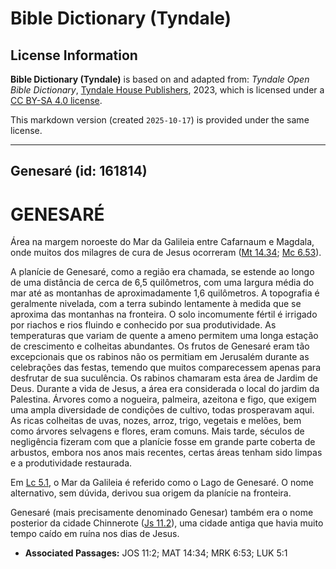 # Bible Dictionary (Tyndale)

## License Information

**Bible Dictionary (Tyndale)** is based on and adapted from: _Tyndale Open Bible Dictionary_, [Tyndale House Publishers](https://tyndaleopenresources.com/), 2023, which is licensed under a [CC BY-SA 4.0 license](https://creativecommons.org/licenses/by-sa/4.0/legalcode.en).

This markdown version (created `2025-10-17`) is provided under the same license.



--------------------------------

## Genesaré (id: 161814)

GENESARÉ
========

Área na margem noroeste do Mar da Galileia entre Cafarnaum e Magdala, onde muitos dos milagres de cura de Jesus ocorreram ([Mt 14\.34](https://ref.ly/Matt14:34); [Mc 6\.53](https://ref.ly/Mark6:53)).

A planície de Genesaré, como a região era chamada, se estende ao longo de uma distância de cerca de 6,5 quilômetros, com uma largura média do mar até as montanhas de aproximadamente 1,6 quilômetros. A topografia é geralmente nivelada, com a terra subindo lentamente à medida que se aproxima das montanhas na fronteira. O solo incomumente fértil é irrigado por riachos e rios fluindo e conhecido por sua produtividade. As temperaturas que variam de quente a ameno permitem uma longa estação de crescimento e colheitas abundantes. Os frutos de Genesaré eram tão excepcionais que os rabinos não os permitiam em Jerusalém durante as celebrações das festas, temendo que muitos comparecessem apenas para desfrutar de sua suculência. Os rabinos chamaram esta área de Jardim de Deus. Durante a vida de Jesus, a área era considerada o local do jardim da Palestina. Árvores como a nogueira, palmeira, azeitona e figo, que exigem uma ampla diversidade de condições de cultivo, todas prosperavam aqui. As ricas colheitas de uvas, nozes, arroz, trigo, vegetais e melões, bem como árvores selvagens e flores, eram comuns. Mais tarde, séculos de negligência fizeram com que a planície fosse em grande parte coberta de arbustos, embora nos anos mais recentes, certas áreas tenham sido limpas e a produtividade restaurada.

Em [Lc 5\.1](https://ref.ly/Luke5:1), o Mar da Galileia é referido como o Lago de Genesaré. O nome alternativo, sem dúvida, derivou sua origem da planície na fronteira.

Genesaré (mais precisamente denominado Genesar) também era o nome posterior da cidade Chinnerote ([Js 11\.2](https://ref.ly/Josh11:2)), uma cidade antiga que havia muito tempo caído em ruína nos dias de Jesus.

* **Associated Passages:** JOS 11:2; MAT 14:34; MRK 6:53; LUK 5:1

